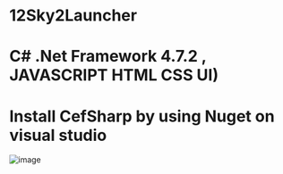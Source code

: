 # 12Sky2Launcher
# C# .Net Framework 4.7.2 , JAVASCRIPT HTML CSS UI)
# Install CefSharp by using Nuget on visual studio

![image](https://raw.githubusercontent.com/DOSexample/12Sky2Launcher/master/Untitled.png)
